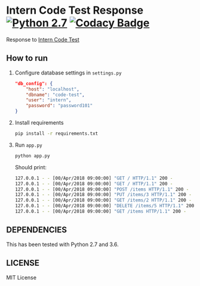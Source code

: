 # Intern Code Test Response [![Python 2.7](https://img.shields.io/badge/Python-2%20&%203-blue.svg)](https://www.python.org/download/) [![Codacy Badge](https://api.codacy.com/project/badge/Grade/b72c1746bc5a47edaa49e864e698cd17)](https://www.codacy.com/app/thehappydinoa/intern-code-test-answer?utm_source=github.com&amp;utm_medium=referral&amp;utm_content=thehappydinoa/intern-code-test-answer&amp;utm_campaign=Badge_Grade)

Response to [Intern Code Test](https://github.com/uprightlabs/intern-code-test)

## How to run

1.  Configure database settings in `settings.py`

    ```json
    "db_config": {
        "host": "localhost",
        "dbname": "code-test",
        "user": "intern",
        "password": "password101"
    }
    ```

2.  Install requirements

    ```bash
    pip install -r requirements.txt
    ```

3.  Run `app.py`

    ```bash
    python app.py
    ```

    Should print:

    ```bash
    127.0.0.1 - - [00/Apr/2018 09:00:00] "GET / HTTP/1.1" 200 -
    127.0.0.1 - - [00/Apr/2018 09:00:00] "GET / HTTP/1.1" 200 -
    127.0.0.1 - - [00/Apr/2018 09:00:00] "POST /items HTTP/1.1" 200 -
    127.0.0.1 - - [00/Apr/2018 09:00:00] "PUT /items/3 HTTP/1.1" 200 -
    127.0.0.1 - - [00/Apr/2018 09:00:00] "GET /items/2 HTTP/1.1" 200 -
    127.0.0.1 - - [00/Apr/2018 09:00:00] "DELETE /items/5 HTTP/1.1" 200 -
    127.0.0.1 - - [00/Apr/2018 09:00:00] "GET /items HTTP/1.1" 200 -
    ```

## DEPENDENCIES

This has been tested with Python 2.7 and 3.6.

## LICENSE

MIT License
